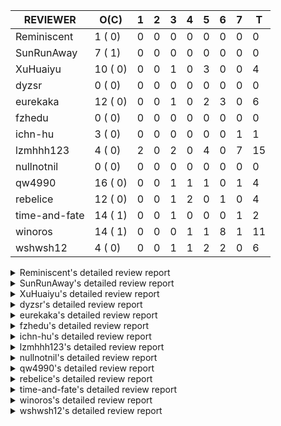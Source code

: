 |   REVIEWER    |  O(C)   | 1 | 2 | 3 | 4 | 5 | 6 | 7 | T  |
|---------------|---------|---|---|---|---|---|---|---|----|
| Reminiscent   |  1 ( 0) | 0 | 0 | 0 | 0 | 0 | 0 | 0 |  0 |
| SunRunAway    |  7 ( 1) | 0 | 0 | 0 | 0 | 0 | 0 | 0 |  0 |
| XuHuaiyu      | 10 ( 0) | 0 | 0 | 1 | 0 | 3 | 0 | 0 |  4 |
| dyzsr         |  0 ( 0) | 0 | 0 | 0 | 0 | 0 | 0 | 0 |  0 |
| eurekaka      | 12 ( 0) | 0 | 0 | 1 | 0 | 2 | 3 | 0 |  6 |
| fzhedu        |  0 ( 0) | 0 | 0 | 0 | 0 | 0 | 0 | 0 |  0 |
| ichn-hu       |  3 ( 0) | 0 | 0 | 0 | 0 | 0 | 0 | 1 |  1 |
| lzmhhh123     |  4 ( 0) | 2 | 0 | 2 | 0 | 4 | 0 | 7 | 15 |
| nullnotnil    |  0 ( 0) | 0 | 0 | 0 | 0 | 0 | 0 | 0 |  0 |
| qw4990        | 16 ( 0) | 0 | 0 | 1 | 1 | 1 | 0 | 1 |  4 |
| rebelice      | 12 ( 0) | 0 | 0 | 1 | 2 | 0 | 1 | 0 |  4 |
| time-and-fate | 14 ( 1) | 0 | 0 | 1 | 0 | 0 | 0 | 1 |  2 |
| winoros       | 14 ( 1) | 0 | 0 | 0 | 1 | 1 | 8 | 1 | 11 |
| wshwsh12      |  4 ( 0) | 0 | 0 | 1 | 1 | 2 | 2 | 0 |  6 |


<details> 
  <summary>Reminiscent's detailed review report</summary> 

## To Be Reviewed

|    REPO    |                                          PR                                          | C | LASTED |
|------------|--------------------------------------------------------------------------------------|---|--------|
| tidb/25583 | [bindinfo: fix SPM doesn't work for CTE](https://github.com/pingcap/tidb/pull/25583) |   | 14d15h |


## Reviewed in Last 7 Days

| REPO | PR | C | D | R |
|------|----|---|---|---|


</details> 


<details> 
  <summary>SunRunAway's detailed review report</summary> 

## To Be Reviewed

|    REPO    |                                                              PR                                                              | C | LASTED  |
|------------|------------------------------------------------------------------------------------------------------------------------------|---|---------|
| tidb/19178 | [executor: Refactor probe channel](https://github.com/pingcap/tidb/pull/19178)                                               |   | 325d16h |
| tidb/19807 | [executor: parallel evaluation for hash aggregate distinct](https://github.com/pingcap/tidb/pull/19807)                      |   | 303d10h |
| tidb/19900 | [executor: enable inline projection for sort&topN](https://github.com/pingcap/tidb/pull/19900)                               | Y | 298d18h |
| tidb/21834 | [planner: enhanced index range calculation plan](https://github.com/pingcap/tidb/pull/21834)                                 |   | 200d18h |
| tidb/21878 | [planner: do not push down lock to pointGet/bacthPointGet when selection exists](https://github.com/pingcap/tidb/pull/21878) |   | 198d18h |
| tidb/21956 | [planner/preprocessor: disallow into-outfile clause in some place](https://github.com/pingcap/tidb/pull/21956)               |   | 193d23h |
| tidb/25385 | [executor: global kill 32bits (local connID part)](https://github.com/pingcap/tidb/pull/25385)                               |   | 21d10h  |


## Reviewed in Last 7 Days

| REPO | PR | C | D | R |
|------|----|---|---|---|


</details> 


<details> 
  <summary>XuHuaiyu's detailed review report</summary> 

## To Be Reviewed

|     REPO     |                                                         PR                                                          | C | LASTED  |
|--------------|---------------------------------------------------------------------------------------------------------------------|---|---------|
| docs-cn/5561 | [Add sql optimization-related docs to toc](https://github.com/pingcap/docs-cn/pull/5561)                            |   | 132d15h |
| tidb/21401   | [expression: incompatibility with MySQL for ADDTIME()](https://github.com/pingcap/tidb/pull/21401)                  |   | 216d11h |
| docs-cn/6409 | [Change tidb_memory_usage_alarm_ratio scope to instance ](https://github.com/pingcap/docs-cn/pull/6409)             |   | 30d15h  |
| tidb/25340   | [privilege: add restricted read only](https://github.com/pingcap/tidb/pull/25340)                                   |   | 24d15h  |
| tidb/25714   | [executor: support spill intermediate data for unparalleled hash agg](https://github.com/pingcap/tidb/pull/25714)   |   | 11d16h  |
| tidb/25792   | [docs/design: Support Spilling Unparalleled HashAgg](https://github.com/pingcap/tidb/pull/25792)                    |   | 6d20h   |
| tidb/25878   | [types: Fix issue about ineffectual assignment](https://github.com/pingcap/tidb/pull/25878)                         |   | 3d5h    |
| tidb/25901   | [executor: fix query empty table with IN clause reports 'invalid year'](https://github.com/pingcap/tidb/pull/25901) |   | 2d19h   |
| tidb/25906   | [config, sessionctx: deprecate streaming config](https://github.com/pingcap/tidb/pull/25906)                        |   | 2d17h   |
| tidb/25915   | [executor: fix hash join between datetime and timestamp](https://github.com/pingcap/tidb/pull/25915)                |   | 16h     |


## Reviewed in Last 7 Days

|    REPO    |                                                                 PR                                                                  | C | D |    R    |
|------------|-------------------------------------------------------------------------------------------------------------------------------------|---|---|---------|
| tidb/25845 | [planner,executor: fix 'select ...(join on partition table) for update' panic (#21148)](https://github.com/pingcap/tidb/pull/25845) |   | 3 | 2d1h    |
| tidb/20140 | [expressions: Support `bin-to-uuid` and `uuid-to-bin`](https://github.com/pingcap/tidb/pull/20140)                                  |   | 5 | 280d23h |
| tidb/22541 | [expression: Support builtin function SOUNDEX](https://github.com/pingcap/tidb/pull/22541)                                          |   | 5 | 154d10h |
| tipb/207   | [Support builtin function SOUNDEX](https://github.com/pingcap/tipb/pull/207)                                                        |   | 5 | 154d10h |


</details> 


<details> 
  <summary>dyzsr's detailed review report</summary> 

## To Be Reviewed

| REPO | PR | C | LASTED |
|------|----|---|--------|


## Reviewed in Last 7 Days

| REPO | PR | C | D | R |
|------|----|---|---|---|


</details> 


<details> 
  <summary>eurekaka's detailed review report</summary> 

## To Be Reviewed

|    REPO    |                                                                               PR                                                                               | C | LASTED  |
|------------|----------------------------------------------------------------------------------------------------------------------------------------------------------------|---|---------|
| tidb/23316 | [planner: Fix rebuild range for prepared plan](https://github.com/pingcap/tidb/pull/23316)                                                                     |   | 111d17h |
| tidb/23373 | [executor: fix get var expr when session var is hex literal (#23241)](https://github.com/pingcap/tidb/pull/23373)                                              |   | 109d19h |
| tidb/23760 | [collation: fix tidb panic when compare string with collation](https://github.com/pingcap/tidb/pull/23760)                                                     |   | 95d13h  |
| tidb/24061 | [statistics: fix some potential panic in statistics (#23988)](https://github.com/pingcap/tidb/pull/24061)                                                      |   | 80d13h  |
| tidb/24556 | [planner: add MergeAdjacentWindow rule for cascades](https://github.com/pingcap/tidb/pull/24556)                                                               |   | 54d10h  |
| tidb/24649 | [server: close the temporary session in HTTP API to avoid memory leak (#24339)](https://github.com/pingcap/tidb/pull/24649)                                    |   | 52d0h   |
| tidb/24650 | [server: close the temporary session in HTTP API to avoid memory leak (#24339)](https://github.com/pingcap/tidb/pull/24650)                                    |   | 52d0h   |
| tidb/24921 | [planner: update IsCompleteModeAgg and transform function of RuleInjectProjectionBelowAgg to fix distinct agg bug](https://github.com/pingcap/tidb/pull/24921) |   | 38d19h  |
| tidb/25501 | [planner,executor: fix 'select ...(join on partition table) for update' panic (#21148)](https://github.com/pingcap/tidb/pull/25501)                            |   | 18d11h  |
| tidb/25737 | [planner: Log warnings when agg function can not be pushdown in explain statement (#25553)](https://github.com/pingcap/tidb/pull/25737)                        |   | 10d18h  |
| tidb/25845 | [planner,executor: fix 'select ...(join on partition table) for update' panic (#21148)](https://github.com/pingcap/tidb/pull/25845)                            |   | 4d19h   |
| tidb/25861 | [planner/core: thoroughly push down count-distinct agg in the MPP mode. (#25662)](https://github.com/pingcap/tidb/pull/25861)                                  |   | 3d19h   |


## Reviewed in Last 7 Days

|    REPO    |                                                                      PR                                                                       | C | D |   R    |
|------------|-----------------------------------------------------------------------------------------------------------------------------------------------|---|---|--------|
| tidb/25583 | [bindinfo: fix SPM doesn't work for CTE](https://github.com/pingcap/tidb/pull/25583)                                                          |   | 3 | 11d20h |
| tidb/25471 | [planner: fix wrong aggregate pruning for some cases (#25289)](https://github.com/pingcap/tidb/pull/25471)                                    |   | 5 | 13d21h |
| tidb/24079 | [planner: change descScanFactor to scanFactor when ExpectedCount is small. (#23972)](https://github.com/pingcap/tidb/pull/24079)              |   | 5 | 74d20h |
| tidb/25818 | [planner: handle other-conditions from subqueries correctly when constructing IndexJoin (#25817)](https://github.com/pingcap/tidb/pull/25818) |   | 6 | 0h     |
| tidb/25819 | [planner: handle other-conditions from subqueries correctly when constructing IndexJoin (#25817)](https://github.com/pingcap/tidb/pull/25819) |   | 6 | 0h     |
| tidb/25817 | [planner: handle other-conditions from subqueries correctly when constructing IndexJoin](https://github.com/pingcap/tidb/pull/25817)          |   | 6 | 0h     |


</details> 


<details> 
  <summary>fzhedu's detailed review report</summary> 

## To Be Reviewed

| REPO | PR | C | LASTED |
|------|----|---|--------|


## Reviewed in Last 7 Days

| REPO | PR | C | D | R |
|------|----|---|---|---|


</details> 


<details> 
  <summary>ichn-hu's detailed review report</summary> 

## To Be Reviewed

|    REPO    |                                                                  PR                                                                  | C | LASTED  |
|------------|--------------------------------------------------------------------------------------------------------------------------------------|---|---------|
| tidb/20903 | [planner: fix confused and unnecessary double-projection in plans.](https://github.com/pingcap/tidb/pull/20903)                      |   | 240d17h |
| tidb/22631 | [executor: refine window processor](https://github.com/pingcap/tidb/pull/22631)                                                      |   | 154d23h |
| tidb/25766 | [expression: Fix greatest and least function lost decimal precision compared with MySQL](https://github.com/pingcap/tidb/pull/25766) |   | 9d15h   |


## Reviewed in Last 7 Days

|    REPO    |                                                PR                                                 | C | D |   R   |
|------------|---------------------------------------------------------------------------------------------------|---|---|-------|
| tidb/25523 | [expression: support datetime type for user variable](https://github.com/pingcap/tidb/pull/25523) |   | 7 | 11d1h |


</details> 


<details> 
  <summary>lzmhhh123's detailed review report</summary> 

## To Be Reviewed

|    REPO    |                                                    PR                                                    | C | LASTED  |
|------------|----------------------------------------------------------------------------------------------------------|---|---------|
| tidb/22631 | [executor: refine window processor](https://github.com/pingcap/tidb/pull/22631)                          |   | 154d23h |
| tidb/25730 | [txn: change lock into put record for unique index key lock](https://github.com/pingcap/tidb/pull/25730) |   | 10d20h  |
| tidb/25822 | [executor: avoid unnecessary string EqualFold() comparisons](https://github.com/pingcap/tidb/pull/25822) |   | 5d16h   |
| tidb/25906 | [config, sessionctx: deprecate streaming config](https://github.com/pingcap/tidb/pull/25906)             |   | 2d17h   |


## Reviewed in Last 7 Days

|    REPO    |                                                                  PR                                                                  | C | D |    R    |
|------------|--------------------------------------------------------------------------------------------------------------------------------------|---|---|---------|
| tidb/24806 | [config: ignore tiflash when show config (#24770)](https://github.com/pingcap/tidb/pull/24806)                                       |   | 1 | 45d11h  |
| tidb/25562 | [expression: push down abs() to TiFlash (#24841)](https://github.com/pingcap/tidb/pull/25562)                                        |   | 1 | 16d18h  |
| tidb/25611 | [expression:  error information is inconsistent with MySQL about date or time literal](https://github.com/pingcap/tidb/pull/25611)   |   | 3 | 10d20h  |
| tidb/25854 | [executor: query memory table TIKV_REGION_PEERS and TIKV_REGION_STATUS get error](https://github.com/pingcap/tidb/pull/25854)        |   | 3 | 1d14h   |
| tidb/25766 | [expression: Fix greatest and least function lost decimal precision compared with MySQL](https://github.com/pingcap/tidb/pull/25766) |   | 5 | 4d20h   |
| tidb/24913 | [planner: fix incorrect usage of UNION and INTO](https://github.com/pingcap/tidb/pull/24913)                                         |   | 5 | 34d2h   |
| tidb/21018 | [planner: don't push down null sensitive join conditions (#19620)](https://github.com/pingcap/tidb/pull/21018)                       |   | 5 | 229d19h |
| tidb/20444 | [expression: add json_merge_patch](https://github.com/pingcap/tidb/pull/20444)                                                       |   | 5 | 258d23h |
| tikv/10435 | [copr: make CM Sketch built with the same encoding as what TiDB assumes (#10418)](https://github.com/tikv/tikv/pull/10435)           | Y | 7 | 4d22h   |
| tikv/10433 | [copr: make CM Sketch built with the same encoding as what TiDB assumes (#10418)](https://github.com/tikv/tikv/pull/10433)           | Y | 7 | 4d22h   |
| tidb/25596 | [expression: Support mathematical functions pushdown to tiflash](https://github.com/pingcap/tidb/pull/25596)                         |   | 7 | 7d2h    |
| tidb/25665 | [expression: fix IN expr critical bug (#25653)](https://github.com/pingcap/tidb/pull/25665)                                          |   | 7 | 5d18h   |
| tidb/25740 | [planner: enforce projection push down (#25450)](https://github.com/pingcap/tidb/pull/25740)                                         |   | 7 | 3d19h   |
| tidb/25741 | [planner: enforce projection push down (#25450)](https://github.com/pingcap/tidb/pull/25741)                                         |   | 7 | 3d19h   |
| tidb/25767 | [expression: Improve the compatibility of `str_to_date` (#25386)](https://github.com/pingcap/tidb/pull/25767)                        |   | 7 | 2d15h   |


</details> 


<details> 
  <summary>nullnotnil's detailed review report</summary> 

## To Be Reviewed

| REPO | PR | C | LASTED |
|------|----|---|--------|


## Reviewed in Last 7 Days

| REPO | PR | C | D | R |
|------|----|---|---|---|


</details> 


<details> 
  <summary>qw4990's detailed review report</summary> 

## To Be Reviewed

|     REPO     |                                                                                       PR                                                                                        | C | LASTED  |
|--------------|---------------------------------------------------------------------------------------------------------------------------------------------------------------------------------|---|---------|
| tidb/21018   | [planner: don't push down null sensitive join conditions (#19620)](https://github.com/pingcap/tidb/pull/21018)                                                                  |   | 234d17h |
| docs-cn/5561 | [Add sql optimization-related docs to toc](https://github.com/pingcap/docs-cn/pull/5561)                                                                                        |   | 132d15h |
| docs/5498    | [partitioning: Corrected partition management](https://github.com/pingcap/docs/pull/5498)                                                                                       |   | 69d19h  |
| tidb/21318   | [planner, expression: use the range of column types to simplify expressions](https://github.com/pingcap/tidb/pull/21318)                                                        |   | 220d18h |
| tidb/23295   | [util, types: don't let SPM be affected by charset (#23161)](https://github.com/pingcap/tidb/pull/23295)                                                                        |   | 114d11h |
| tidb/23590   | [planner, table: optimize the list partition pruner for range query](https://github.com/pingcap/tidb/pull/23590)                                                                |   | 100d16h |
| tidb/24663   | [planner: include schema name when checking duplicate table aliases](https://github.com/pingcap/tidb/pull/24663)                                                                |   | 51d16h  |
| tidb/24994   | [planner: don't extract hash keys from index join's OtherConds if inl_merge_join hint exists](https://github.com/pingcap/tidb/pull/24994)                                       |   | 34d17h  |
| tidb/25693   | [planner: fix index-out-of-range error when checking only_full_group_by and make sure limit outputs no more columns than its child](https://github.com/pingcap/tidb/pull/25693) |   | 11d22h  |
| tidb/25715   | [planner: fix row count estimation for partially pushed down selections](https://github.com/pingcap/tidb/pull/25715)                                                            |   | 11d16h  |
| tidb/25763   | [executor: reject setting read ts to a future time (#25732)](https://github.com/pingcap/tidb/pull/25763)                                                                        |   | 9d16h   |
| tidb/25769   | [planner: add some comment for checkOnlyFullGroupBy](https://github.com/pingcap/tidb/pull/25769)                                                                                |   | 9d12h   |
| tidb/25806   | [planner: check filter condition in func convertToPartialTableScan (#25294)](https://github.com/pingcap/tidb/pull/25806)                                                        |   | 6d15h   |
| tidb/25845   | [planner,executor: fix 'select ...(join on partition table) for update' panic (#21148)](https://github.com/pingcap/tidb/pull/25845)                                             |   | 4d19h   |
| tidb/25861   | [planner/core: thoroughly push down count-distinct agg in the MPP mode. (#25662)](https://github.com/pingcap/tidb/pull/25861)                                                   |   | 3d19h   |
| tidb/25870   | [executor: skip all test cases related to TiFlash+Partition since they are too slow (#25866)](https://github.com/pingcap/tidb/pull/25870)                                       |   | 3d15h   |


## Reviewed in Last 7 Days

|    REPO    |                                                          PR                                                          | C | D |   R    |
|------------|----------------------------------------------------------------------------------------------------------------------|---|---|--------|
| tidb/25226 | [planner: fix bug when unfolding wildcard in view definiton](https://github.com/pingcap/tidb/pull/25226)             |   | 3 | 24d15h |
| dm/1782    | [syncer: support filter row by SQL expression](https://github.com/pingcap/dm/pull/1782)                              |   | 4 | 14d10h |
| tidb/25743 | [sessionctx: add tidb_enable_list_partition global system variable](https://github.com/pingcap/tidb/pull/25743)      |   | 5 | 5d21h  |
| tidb/25662 | [planner/core: thoroughly push down count-distinct agg in the MPP mode.](https://github.com/pingcap/tidb/pull/25662) |   | 7 | 5d21h  |


</details> 


<details> 
  <summary>rebelice's detailed review report</summary> 

## To Be Reviewed

|     REPO     |                                                                    PR                                                                     | C | LASTED |
|--------------|-------------------------------------------------------------------------------------------------------------------------------------------|---|--------|
| docs/5185    | [sql-statements, information-schema: add `END_TIME` field for table `ANALYZE_STATUS`](https://github.com/pingcap/docs/pull/5185)          |   | 94d17h |
| docs-cn/5916 | [sql-statements, information-schema: add `END_TIME` field for table `ANALYZE_STATUS`](https://github.com/pingcap/docs-cn/pull/5916)       |   | 94d17h |
| tidb/24033   | [statistics: fix some unstable tests in global stats (#23502)](https://github.com/pingcap/tidb/pull/24033)                                |   | 81d9h  |
| docs-cn/6542 | [update docs related to partition table dynamic mode](https://github.com/pingcap/docs-cn/pull/6542)                                       |   | 6d19h  |
| tidb/24306   | [util/ranger: fix func name typo](https://github.com/pingcap/tidb/pull/24306)                                                             |   | 68d22h |
| tidb/24374   | [planner: filter conflict read_from_storage hints (#24313)](https://github.com/pingcap/tidb/pull/24374)                                   |   | 66d19h |
| tidb/24649   | [server: close the temporary session in HTTP API to avoid memory leak (#24339)](https://github.com/pingcap/tidb/pull/24649)               |   | 52d0h  |
| tidb/24650   | [server: close the temporary session in HTTP API to avoid memory leak (#24339)](https://github.com/pingcap/tidb/pull/24650)               |   | 52d0h  |
| tidb/24669   | [planner: fix "order by + num " can use a column not in select fields](https://github.com/pingcap/tidb/pull/24669)                        |   | 51d16h |
| tidb/25214   | [planner: don't push down topn to nil table plan side](https://github.com/pingcap/tidb/pull/25214)                                        |   | 27d16h |
| tidb/25861   | [planner/core: thoroughly push down count-distinct agg in the MPP mode. (#25662)](https://github.com/pingcap/tidb/pull/25861)             |   | 3d19h  |
| tidb/25870   | [executor: skip all test cases related to TiFlash+Partition since they are too slow (#25866)](https://github.com/pingcap/tidb/pull/25870) |   | 3d15h  |


## Reviewed in Last 7 Days

|    REPO    |                                                                PR                                                                | C | D |   R   |
|------------|----------------------------------------------------------------------------------------------------------------------------------|---|---|-------|
| tidb/25806 | [planner: check filter condition in func convertToPartialTableScan (#25294)](https://github.com/pingcap/tidb/pull/25806)         |   | 3 | 3d21h |
| tidb/25866 | [executor: skip all test cases related to TiFlash+Partition since they are too slow](https://github.com/pingcap/tidb/pull/25866) |   | 4 | 0h    |
| tidb/23836 | [parser, core: Implement force_index hint in parser and TiDB](https://github.com/pingcap/tidb/pull/23836)                        |   | 4 | 90d0h |
| tidb/25662 | [planner/core: thoroughly push down count-distinct agg in the MPP mode.](https://github.com/pingcap/tidb/pull/25662)             |   | 6 | 7d0h  |


</details> 


<details> 
  <summary>time-and-fate's detailed review report</summary> 

## To Be Reviewed

|    REPO    |                                                                      PR                                                                       | C | LASTED  |
|------------|-----------------------------------------------------------------------------------------------------------------------------------------------|---|---------|
| tidb/22416 | [core: fix subQuery at projection in only_full_group](https://github.com/pingcap/tidb/pull/22416)                                             | Y | 169d11h |
| tidb/24374 | [planner: filter conflict read_from_storage hints (#24313)](https://github.com/pingcap/tidb/pull/24374)                                       |   | 66d19h  |
| tidb/24382 | [statistics: trigger auto-analyze based on histogram row count](https://github.com/pingcap/tidb/pull/24382)                                   |   | 66d15h  |
| tidb/24539 | [statistics: dump FMSketch to KV only for partition table with dynamic prune mode (#24453)](https://github.com/pingcap/tidb/pull/24539)       |   | 54d21h  |
| tidb/24556 | [planner: add MergeAdjacentWindow rule for cascades](https://github.com/pingcap/tidb/pull/24556)                                              |   | 54d10h  |
| tidb/24994 | [planner: don't extract hash keys from index join's OtherConds if inl_merge_join hint exists](https://github.com/pingcap/tidb/pull/24994)     |   | 34d17h  |
| tidb/25094 | [*: resolve select fields properly for coalesced columns of natural join](https://github.com/pingcap/tidb/pull/25094)                         |   | 31d18h  |
| tidb/25390 | [planner/core: fix `isTableAliasDuplicate`, use `schema.name` as key when table has a alias name](https://github.com/pingcap/tidb/pull/25390) |   | 20d19h  |
| tidb/25696 | [planner: generate wrong plan when update has subquery (#25660)](https://github.com/pingcap/tidb/pull/25696)                                  |   | 11d22h  |
| tidb/25698 | [planner: generate wrong plan when update has subquery (#25660)](https://github.com/pingcap/tidb/pull/25698)                                  |   | 11d22h  |
| tidb/25715 | [planner: fix row count estimation for partially pushed down selections](https://github.com/pingcap/tidb/pull/25715)                          |   | 11d16h  |
| tidb/25736 | [planner: Log warnings when agg function can not be pushdown in explain statement (#25553)](https://github.com/pingcap/tidb/pull/25736)       |   | 10d18h  |
| tidb/25737 | [planner: Log warnings when agg function can not be pushdown in explain statement (#25553)](https://github.com/pingcap/tidb/pull/25737)       |   | 10d18h  |
| tidb/25819 | [planner: handle other-conditions from subqueries correctly when constructing IndexJoin (#25817)](https://github.com/pingcap/tidb/pull/25819) |   | 5d18h   |


## Reviewed in Last 7 Days

|    REPO    |                                                          PR                                                          | C | D |   R   |
|------------|----------------------------------------------------------------------------------------------------------------------|---|---|-------|
| tidb/24720 | [*: update count / modify_count of mysql.stats_meta incrementally](https://github.com/pingcap/tidb/pull/24720)       |   | 3 | 45d1h |
| tidb/25789 | [statistics: skip dumping nil histograms for virtual columns in analyze](https://github.com/pingcap/tidb/pull/25789) |   | 7 | 1h    |


</details> 


<details> 
  <summary>winoros's detailed review report</summary> 

## To Be Reviewed

|     REPO     |                                                                                     PR                                                                                     | C | LASTED  |
|--------------|----------------------------------------------------------------------------------------------------------------------------------------------------------------------------|---|---------|
| tidb/20903   | [planner: fix confused and unnecessary double-projection in plans.](https://github.com/pingcap/tidb/pull/20903)                                                            |   | 240d17h |
| docs-cn/5916 | [sql-statements, information-schema: add `END_TIME` field for table `ANALYZE_STATUS`](https://github.com/pingcap/docs-cn/pull/5916)                                        |   | 94d17h  |
| docs/5783    | [migration: Add information about Vitess to TiDB migration](https://github.com/pingcap/docs/pull/5783)                                                                     |   | 20d5h   |
| tidb/21018   | [planner: don't push down null sensitive join conditions (#19620)](https://github.com/pingcap/tidb/pull/21018)                                                             |   | 234d17h |
| tidb/22416   | [core: fix subQuery at projection in only_full_group](https://github.com/pingcap/tidb/pull/22416)                                                                          | Y | 169d11h |
| tidb/22504   | [*:Fix the fetchHotRegion bug that the count always zero](https://github.com/pingcap/tidb/pull/22504)                                                                      |   | 161d19h |
| tidb/23373   | [executor: fix get var expr when session var is hex literal (#23241)](https://github.com/pingcap/tidb/pull/23373)                                                          |   | 109d19h |
| tidb/24138   | [planner: Add Equivalence Rules to Transform BinaryOptSubquery to ExistsSubquery](https://github.com/pingcap/tidb/pull/24138)                                              |   | 76d12h  |
| tidb/24663   | [planner: include schema name when checking duplicate table aliases](https://github.com/pingcap/tidb/pull/24663)                                                           |   | 51d16h  |
| tidb/24921   | [planner: update IsCompleteModeAgg and transform function of RuleInjectProjectionBelowAgg to fix distinct agg bug](https://github.com/pingcap/tidb/pull/24921)             |   | 38d19h  |
| tidb/25686   | [*: always convert sysvar values when out of range](https://github.com/pingcap/tidb/pull/25686)                                                                            |   | 12d0h   |
| tidb/25828   | [executor: support forbid tiflash for stale read](https://github.com/pingcap/tidb/pull/25828)                                                                              |   | 5d14h   |
| tidb/25870   | [executor: skip all test cases related to TiFlash+Partition since they are too slow (#25866)](https://github.com/pingcap/tidb/pull/25870)                                  |   | 3d15h   |
| tidb/25874   | [util/stmtsummary: discard the plan if it is too long and enlarge the tidb_stmt_summary_max_stmt_count value to 3000 (#25843)](https://github.com/pingcap/tidb/pull/25874) |   | 3d15h   |


## Reviewed in Last 7 Days

|    REPO    |                                                                      PR                                                                       | C | D |   R    |
|------------|-----------------------------------------------------------------------------------------------------------------------------------------------|---|---|--------|
| tidb/25866 | [executor: skip all test cases related to TiFlash+Partition since they are too slow](https://github.com/pingcap/tidb/pull/25866)              |   | 4 | 0h     |
| tidb/25583 | [bindinfo: fix SPM doesn't work for CTE](https://github.com/pingcap/tidb/pull/25583)                                                          |   | 5 | 10d5h  |
| tidb/25806 | [planner: check filter condition in func convertToPartialTableScan (#25294)](https://github.com/pingcap/tidb/pull/25806)                      |   | 6 | 22h    |
| tidb/25094 | [*: resolve select fields properly for coalesced columns of natural join](https://github.com/pingcap/tidb/pull/25094)                         |   | 6 | 26d0h  |
| tidb/24720 | [*: update count / modify_count of mysql.stats_meta incrementally](https://github.com/pingcap/tidb/pull/24720)                                |   | 6 | 42d0h  |
| tidb/25818 | [planner: handle other-conditions from subqueries correctly when constructing IndexJoin (#25817)](https://github.com/pingcap/tidb/pull/25818) |   | 6 | 0h     |
| tidb/25819 | [planner: handle other-conditions from subqueries correctly when constructing IndexJoin (#25817)](https://github.com/pingcap/tidb/pull/25819) |   | 6 | 0h     |
| tidb/25715 | [planner: fix row count estimation for partially pushed down selections](https://github.com/pingcap/tidb/pull/25715)                          |   | 6 | 5d21h  |
| tidb/25817 | [planner: handle other-conditions from subqueries correctly when constructing IndexJoin](https://github.com/pingcap/tidb/pull/25817)          |   | 6 | 0h     |
| tidb/24994 | [planner: don't extract hash keys from index join's OtherConds if inl_merge_join hint exists](https://github.com/pingcap/tidb/pull/24994)     |   | 6 | 28d22h |
| tidb/25789 | [statistics: skip dumping nil histograms for virtual columns in analyze](https://github.com/pingcap/tidb/pull/25789)                          |   | 7 | 0h     |


</details> 


<details> 
  <summary>wshwsh12's detailed review report</summary> 

## To Be Reviewed

|    REPO    |                                                 PR                                                  | C | LASTED  |
|------------|-----------------------------------------------------------------------------------------------------|---|---------|
| tidb/21401 | [expression: incompatibility with MySQL for ADDTIME()](https://github.com/pingcap/tidb/pull/21401)  |   | 216d11h |
| tidb/21887 | [types: support %X %V %W formats for STR_TO_DATE()](https://github.com/pingcap/tidb/pull/21887)     |   | 197d11h |
| tidb/22541 | [expression: Support builtin function SOUNDEX](https://github.com/pingcap/tidb/pull/22541)          |   | 159d9h  |
| tidb/24711 | [expression: add builtin function ``json_merge_patch``](https://github.com/pingcap/tidb/pull/24711) |   | 47d19h  |


## Reviewed in Last 7 Days

|    REPO    |                                                                 PR                                                                 | C | D |   R   |
|------------|------------------------------------------------------------------------------------------------------------------------------------|---|---|-------|
| tidb/25854 | [executor: query memory table TIKV_REGION_PEERS and TIKV_REGION_STATUS get error](https://github.com/pingcap/tidb/pull/25854)      |   | 3 | 1d14h |
| tidb/25389 | [expression: Improve the performance of `str_to_date`](https://github.com/pingcap/tidb/pull/25389)                                 |   | 4 | 17d9h |
| tidb/25611 | [expression:  error information is inconsistent with MySQL about date or time literal](https://github.com/pingcap/tidb/pull/25611) |   | 5 | 9d3h  |
| tidb/25810 | [executor: temporarily skip 2 unstable tests](https://github.com/pingcap/tidb/pull/25810)                                          |   | 5 | 1d5h  |
| tidb/25797 | [*: update tikv/client-go to improve failpoint performance issue](https://github.com/pingcap/tidb/pull/25797)                      |   | 6 | 22h   |
| tidb/25768 | [expression: Improve the compatibility of `str_to_date` (#25386)](https://github.com/pingcap/tidb/pull/25768)                      |   | 6 | 3d15h |


</details> 

